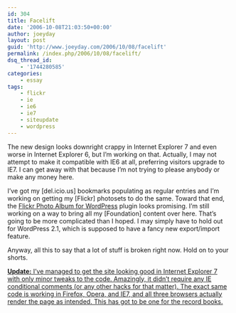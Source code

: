 ```yaml
---
id: 304
title: Facelift
date: '2006-10-08T21:03:50+00:00'
author: joeyday
layout: post
guid: 'http://www.joeyday.com/2006/10/08/facelift'
permalink: /index.php/2006/10/08/facelift/
dsq_thread_id:
    - '1744280585'
categories:
    - essay
tags:
    - flickr
    - ie
    - ie6
    - ie7
    - siteupdate
    - wordpress
---
```


The new design looks downright crappy in Internet Explorer 7 and even worse in Internet Explorer 6, but I’m working on that. Actually, I may not attempt to make it compatible with IE6 at all, preferring visitors upgrade to IE7. I can get away with that because I’m not trying to please anybody or make any money here.

I’ve got my \[del.icio.us\] bookmarks populating as regular entries and I’m working on getting my \[Flickr\] photosets to do the same. Toward that end, the [Flickr Photo Album for WordPress](http://tantannoodles.com/toolkit/photo-album/) plugin looks promising. I’m still working on a way to bring all my \[Foundation\] content over here. That’s going to be more complicated than I hoped. I may simply have to hold out for WordPress 2.1, which is supposed to have a fancy new export/import feature.

Anyway, all this to say that a lot of stuff is broken right now. Hold on to your shorts.

<ins datetime="2006-10-10T12:51:23+00:00">**Update:** I’ve managed to get the site looking good in Internet Explorer 7 with only minor tweaks to the code. Amazingly, it didn’t require any [IE conditional comments](http://msdn.microsoft.com/workshop/author/dhtml/overview/ccomment_ovw.asp) (or any other hacks for that matter). The exact same code is working in Firefox, Opera, and IE7, and all three browsers actually render the page as intended. This has got to be one for the record books.</ins>